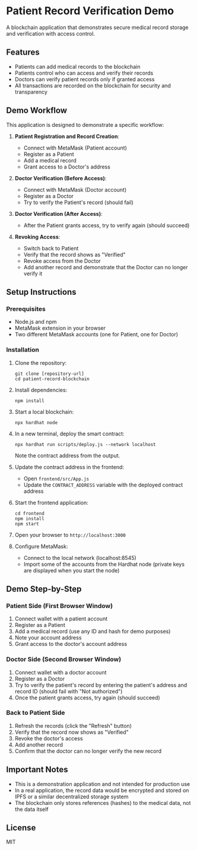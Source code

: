 # Patient Record Verification Demo

A blockchain application that demonstrates secure medical record storage and verification with access control.

## Features

- Patients can add medical records to the blockchain
- Patients control who can access and verify their records
- Doctors can verify patient records only if granted access
- All transactions are recorded on the blockchain for security and transparency

## Demo Workflow

This application is designed to demonstrate a specific workflow:

1. **Patient Registration and Record Creation**:
   - Connect with MetaMask (Patient account)
   - Register as a Patient
   - Add a medical record
   - Grant access to a Doctor's address

2. **Doctor Verification (Before Access)**:
   - Connect with MetaMask (Doctor account)
   - Register as a Doctor
   - Try to verify the Patient's record (should fail)

3. **Doctor Verification (After Access)**:
   - After the Patient grants access, try to verify again (should succeed)
   
4. **Revoking Access**:
   - Switch back to Patient
   - Verify that the record shows as "Verified"
   - Revoke access from the Doctor
   - Add another record and demonstrate that the Doctor can no longer verify it

## Setup Instructions

### Prerequisites

- Node.js and npm
- MetaMask extension in your browser
- Two different MetaMask accounts (one for Patient, one for Doctor)

### Installation

1. Clone the repository:
   ```
   git clone [repository-url]
   cd patient-record-blockchain
   ```

2. Install dependencies:
   ```
   npm install
   ```

3. Start a local blockchain:
   ```
   npx hardhat node
   ```

4. In a new terminal, deploy the smart contract:
   ```
   npx hardhat run scripts/deploy.js --network localhost
   ```
   Note the contract address from the output.

5. Update the contract address in the frontend:
   - Open `frontend/src/App.js`
   - Update the `CONTRACT_ADDRESS` variable with the deployed contract address

6. Start the frontend application:
   ```
   cd frontend
   npm install
   npm start
   ```

7. Open your browser to `http://localhost:3000`

8. Configure MetaMask:
   - Connect to the local network (localhost:8545)
   - Import some of the accounts from the Hardhat node (private keys are displayed when you start the node)

## Demo Step-by-Step

### Patient Side (First Browser Window)
1. Connect wallet with a patient account
2. Register as a Patient
3. Add a medical record (use any ID and hash for demo purposes)
4. Note your account address
5. Grant access to the doctor's account address

### Doctor Side (Second Browser Window)
1. Connect wallet with a doctor account
2. Register as a Doctor
3. Try to verify the patient's record by entering the patient's address and record ID (should fail with "Not authorized")
4. Once the patient grants access, try again (should succeed)

### Back to Patient Side
1. Refresh the records (click the "Refresh" button)
2. Verify that the record now shows as "Verified"
3. Revoke the doctor's access
4. Add another record
5. Confirm that the doctor can no longer verify the new record

## Important Notes

- This is a demonstration application and not intended for production use
- In a real application, the record data would be encrypted and stored on IPFS or a similar decentralized storage system
- The blockchain only stores references (hashes) to the medical data, not the data itself

## License

MIT 